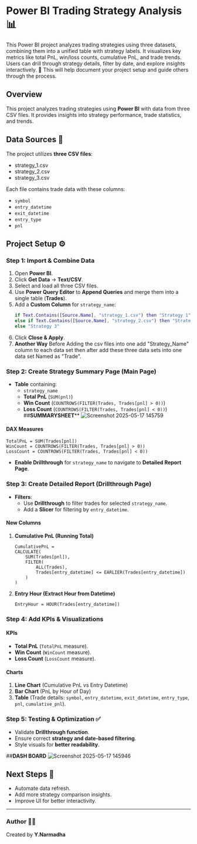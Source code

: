 # Power BI Trading Strategy Analysis 📊
This Power BI project analyzes trading strategies using three datasets, combining them into a unified table with strategy labels. It visualizes key metrics like total PnL, win/loss counts, cumulative PnL, and trade trends. Users can drill through strategy details, filter by date, and explore insights interactively. 🚀 This will help document your project setup and guide others through the process.

## Overview
This project analyzes trading strategies using **Power BI** with data from three CSV files. It provides insights into strategy performance, trade statistics, and trends.

## Data Sources 📁
The project utilizes **three CSV files**:
- strategy_1.csv
- strategy_2.csv
- strategy_3.csv

Each file contains trade data with these columns:
- `symbol`
- `entry_datetime`
- `exit_datetime`
- `entry_type`
- `pnl`

## Project Setup ⚙️
### **Step 1: Import & Combine Data**
1. Open **Power BI**.
2. Click **Get Data** → **Text/CSV**.
3. Select and load all three CSV files.
4. Use **Power Query Editor** to **Append Queries** and merge them into a single table (**Trades**).
5. Add a **Custom Column** for `strategy_name`:
   ```M
   if Text.Contains([Source.Name], "strategy_1.csv") then "Strategy 1"
   else if Text.Contains([Source.Name], "strategy_2.csv") then "Strategy 2"
   else "Strategy 3"
   ```
6. Click **Close & Apply**.
7. **Another Way**
    Before Adding the csv files into one add "Strategy_Name" column to each data set then after add these three data sets into one data set Named as "Trade".

### **Step 2: Create Strategy Summary Page (Main Page)**
- **Table** containing:
  - `strategy_name`
  - **Total PnL** (`SUM(pnl)`)
  - **Win Count** (`COUNTROWS(FILTER(Trades, Trades[pnl] > 0))`)
  - **Loss Count** (`COUNTROWS(FILTER(Trades, Trades[pnl] < 0))`)
##**SUMMARYSHEET****
     ![Screenshot 2025-05-17 145759](https://github.com/user-attachments/assets/27c2cc1e-8555-47ac-846e-ca824efb2c8d)

#### **DAX Measures**
```DAX
TotalPnL = SUM(Trades[pnl])
WinCount = COUNTROWS(FILTER(Trades, Trades[pnl] > 0))
LossCount = COUNTROWS(FILTER(Trades, Trades[pnl] < 0))
```

- **Enable Drillthrough** for `strategy_name` to navigate to **Detailed Report Page**.

### **Step 3: Create Detailed Report (Drillthrough Page)**
- **Filters**:
  - Use **Drillthrough** to filter trades for selected `strategy_name`.
  - Add a **Slicer** for filtering by `entry_datetime`.

#### **New Columns**
1. **Cumulative PnL (Running Total)**
   ```DAX
   CumulativePnL = 
   CALCULATE(
       SUM(Trades[pnl]),
       FILTER(
           ALL(Trades),
           Trades[entry_datetime] <= EARLIER(Trades[entry_datetime])
       )
   )
   ```
2. **Entry Hour (Extract Hour from Datetime)**
   ```DAX
   EntryHour = HOUR(Trades[entry_datetime])
   ```

### **Step 4: Add KPIs & Visualizations**
#### **KPIs**
- **Total PnL** (`TotalPnL` measure).
- **Win Count** (`WinCount` measure).
- **Loss Count** (`LossCount` measure).

#### **Charts**
1. **Line Chart** (Cumulative PnL vs Entry Datetime)
2. **Bar Chart** (PnL by Hour of Day)
3. **Table** (Trade details: `symbol`, `entry_datetime`, `exit_datetime`, `entry_type`, `pnl`, `cumulative_pnl`).

### **Step 5: Testing & Optimization ✅**
- Validate **Drillthrough function**.
- Ensure correct **strategy and date-based filtering**.
- Style visuals for **better readability**.

##**DASH BOARD**
![Screenshot 2025-05-17 145946](https://github.com/user-attachments/assets/9f463fad-26e1-49e1-93df-36bcd68f0fea)

## **Next Steps 🚀**
- Automate data refresh.
- Add more strategy comparison insights.
- Improve UI for better interactivity.

---
### **Author** 👩‍💻
Created by **Y.Narmadha**
